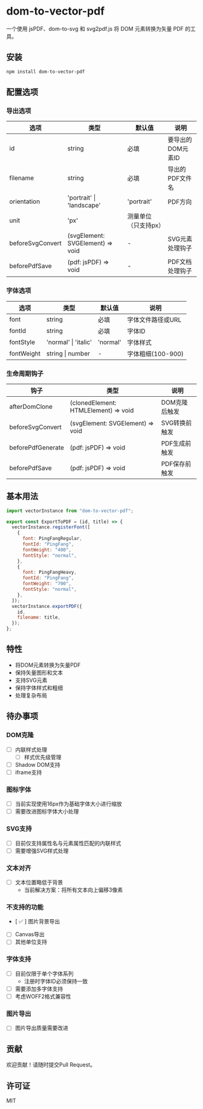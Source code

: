 # dom-to-vector-pdf

一个使用 jsPDF、dom-to-svg 和 svg2pdf.js 将 DOM 元素转换为矢量 PDF 的工具。

## 安装

```bash
npm install dom-to-vector-pdf
```

## 配置选项

### 导出选项

| 选项 | 类型 | 默认值 | 说明 |
|------|------|--------|------|
| id | string | 必填 | 要导出的DOM元素ID |
| filename | string | 必填 | 导出的PDF文件名 |
| orientation | 'portrait' \| 'landscape' | 'portrait' | PDF方向 |
| unit | 'px' | 测量单位（只支持px） |
| beforeSvgConvert | (svgElement: SVGElement) => void | - | SVG元素处理钩子 |
| beforePdfSave | (pdf: jsPDF) => void | - | PDF文档处理钩子 |

### 字体选项

| 选项 | 类型 | 默认值 | 说明 |
|------|------|--------|------|
| font | string | 必填 | 字体文件路径或URL |
| fontId | string | 必填 | 字体ID |
| fontStyle | 'normal' \| 'italic' | 'normal' | 字体样式 |
| fontWeight | string \| number | - | 字体粗细(100-900) |

### 生命周期钩子

| 钩子 | 类型 | 说明 |
|------|------|------|
| afterDomClone | (clonedElement: HTMLElement) => void | DOM克隆后触发 |
| beforeSvgConvert | (svgElement: SVGElement) => void | SVG转换前触发 |
| beforePdfGenerate | (pdf: jsPDF) => void | PDF生成前触发 |
| beforePdfSave | (pdf: jsPDF) => void | PDF保存前触发 |

## 基本用法

```javascript
import vectorInstance from "dom-to-vector-pdf";

export const ExportToPDF = (id, title) => {
  vectorInstance.registerFont([
    {
      font: PingFangRegular,
      fontId: "PingFang",
      fontWeight: "400",
      fontStyle: "normal",
    },
    {
      font: PingFangHeavy,
      fontId: "PingFang",
      fontWeight: "700",
      fontStyle: "normal",
    },
  ]);
  vectorInstance.exportPDF({
    id,
    filename: title,
  });
};
```

## 特性

- 将DOM元素转换为矢量PDF
- 保持矢量图形和文本
- 支持SVG元素
- 保持字体样式和粗细
- 处理复杂布局

## 待办事项

### DOM克隆
- [ ] 内联样式处理
  - [ ] 样式优先级管理
- [ ] Shadow DOM支持
- [ ] iframe支持

### 图标字体
- [ ] 当前实现使用16px作为基础字体大小进行缩放
- [ ] 需要改进图标字体大小处理

### SVG支持
- [ ] 目前仅支持属性名与元素属性匹配的内联样式
- [ ] 需要增强SVG样式处理

### 文本对齐
- [ ] 文本位置略低于背景
  - 当前解决方案：将所有文本向上偏移3像素

### 不支持的功能
- [ ✅ ] 图片背景导出
- [ ] Canvas导出
- [ ] 其他单位支持

### 字体支持
- [ ] 目前仅限于单个字体系列
  - 注册时字体ID必须保持一致
- [ ] 需要添加多字体支持
- [ ] 考虑WOFF2格式兼容性

### 图片导出
- [ ] 图片导出质量需要改进

## 贡献

欢迎贡献！请随时提交Pull Request。

## 许可证

MIT 
